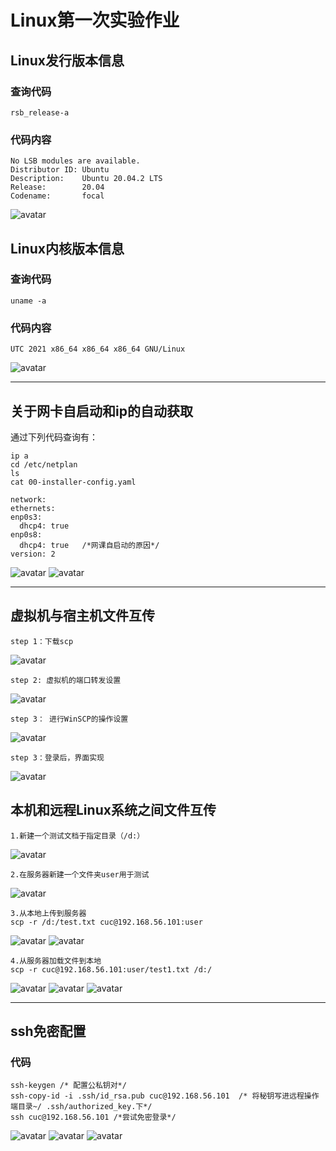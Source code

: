# Linux第一次实验作业

## Linux发行版本信息

### 查询代码

    rsb_release-a

### 代码内容

    No LSB modules are available.
    Distributor ID: Ubuntu
    Description:    Ubuntu 20.04.2 LTS
    Release:        20.04
    Codename:       focal

![avatar](/code_cmd.png)

## Linux内核版本信息

### 查询代码

    uname -a

### 代码内容

    UTC 2021 x86_64 x86_64 x86_64 GNU/Linux

![avatar](code_uname.png)

***

## 关于网卡自启动和ip的自动获取

通过下列代码查询有：
    
    ip a
    cd /etc/netplan
    ls
    cat 00-installer-config.yaml

    network:
    ethernets:
    enp0s3:
      dhcp4: true
    enp0s8:
      dhcp4: true   /*网课自启动的原因*/
    version: 2

![avatar](查ip.png)
![avatar](网卡配置.png)

***

## 虚拟机与宿主机文件互传

    step 1：下载scp
![avatar](下载SCP.png)

    step 2: 虚拟机的端口转发设置
![avatar](端口转发.png)

    step 3： 进行WinSCP的操作设置
![avatar](WINSCP设置.png)

    step 3：登录后，界面实现
![avatar](最终界面.png)

## 本机和远程Linux系统之间文件互传

    1.新建一个测试文档于指定目录（/d:）
![avatar](测试文档.png)

    2.在服务器新建一个文件夹user用于测试
![avatar](新建文件夹.png)
    
    3.从本地上传到服务器
    scp -r /d:/test.txt cuc@192.168.56.101:user
![avatar](从本地上传到服务器.png)
![avatar](上传成功.png)

    4.从服务器加载文件到本地
    scp -r cuc@192.168.56.101:user/test1.txt /d:/
![avatar](新建服务器文件.png) 
![avatar](从服务器下载到本地.png)
![avatar](服务器到本地.png)
***

## ssh免密配置

### 代码

    ssh-keygen /* 配置公私钥对*/
    ssh-copy-id -i .ssh/id_rsa.pub cuc@192.168.56.101  /* 将秘钥写进远程操作端目录~/ .ssh/authorized_key.下*/
    ssh cuc@192.168.56.101 /*尝试免密登录*/

![avatar](配置公私钥对.png)
![avatar](发送文件到远程端.png)
![avatar](免密登录的实现.png)

